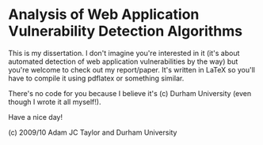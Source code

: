 # Analysis of Web Application Vulnerability Detection Algorithms

This is my dissertation.  I don't imagine you're interested in it (it's about automated detection of web application vulnerabilities by the way) but you're welcome to check out my report/paper.  It's written in LaTeX so you'll have to compile it using pdflatex or something similar.

There's no code for you because I believe it's (c) Durham University (even though I wrote it all myself!).

Have a nice day!

(c) 2009/10 Adam JC Taylor and Durham University